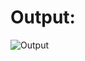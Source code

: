 # Output:

![Output](https://user-images.githubusercontent.com/41969044/107932713-e0fd9680-6fa3-11eb-8798-6793403ab02f.png)
